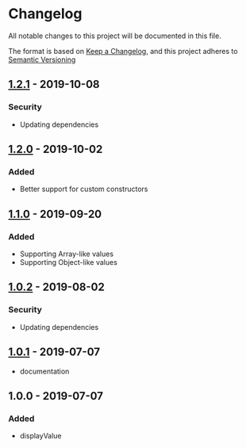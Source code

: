 # Changelog
All notable changes to this project will be documented in this file.

The format is based on [Keep a Changelog](https://keepachangelog.com/en/1.0.0/),
and this project adheres to [Semantic Versioning](https://semver.org/spec/v2.0.0.html)

## [1.2.1] - 2019-10-08
### Security
- Updating dependencies

## [1.2.0] - 2019-10-02
### Added
- Better support for custom constructors

## [1.1.0] - 2019-09-20
### Added
- Supporting Array-like values
- Supporting Object-like values

## [1.0.2] - 2019-08-02
### Security
- Updating dependencies

## [1.0.1] - 2019-07-07
- documentation

## 1.0.0 - 2019-07-07
### Added
- displayValue

[1.2.1]: https://github.com/DarrenPaulWright/display-value/compare/v1.2.0...v1.2.1
[1.2.0]: https://github.com/DarrenPaulWright/display-value/compare/v1.1.0...v1.2.0
[1.1.0]: https://github.com/DarrenPaulWright/display-value/compare/v1.0.2...v1.1.0
[1.0.2]: https://github.com/DarrenPaulWright/display-value/compare/v1.0.1...v1.0.2
[1.0.1]: https://github.com/DarrenPaulWright/display-value/compare/v1.0.0...v1.0.1
